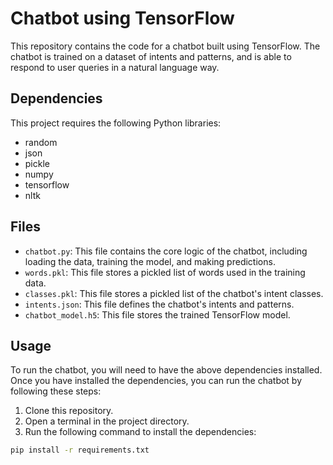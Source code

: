 # Chatbot using TensorFlow

This repository contains the code for a chatbot built using TensorFlow. The chatbot is trained on a dataset of intents and patterns, and is able to respond to user queries in a natural language way.

## Dependencies

This project requires the following Python libraries:

* random
* json
* pickle
* numpy
* tensorflow
* nltk

## Files

* `chatbot.py`: This file contains the core logic of the chatbot, including loading the data, training the model, and making predictions.
* `words.pkl`: This file stores a pickled list of words used in the training data.
* `classes.pkl`: This file stores a pickled list of the chatbot's intent classes.
* `intents.json`: This file defines the chatbot's intents and patterns.
* `chatbot_model.h5`: This file stores the trained TensorFlow model.

## Usage

To run the chatbot, you will need to have the above dependencies installed. Once you have installed the dependencies, you can run the chatbot by following these steps:

1. Clone this repository.
2. Open a terminal in the project directory.
3. Run the following command to install the dependencies:

```bash
pip install -r requirements.txt

